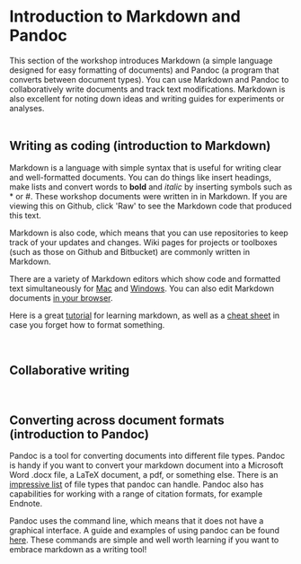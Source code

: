 # Introduction to Markdown and Pandoc #

This section of the workshop introduces Markdown (a simple  language designed for easy formatting of documents) and Pandoc (a program that converts between document types). You can use Markdown and Pandoc to collaboratively write documents and track text modifications. Markdown is also excellent for noting down ideas and writing guides for experiments or analyses.
<br/><br/>


## Writing as coding (introduction to Markdown) ##

Markdown is a language with simple syntax that is useful for writing clear and well-formatted documents. You can do things like insert headings, make lists and convert words to **bold** and *italic* by inserting symbols such as * or #. These workshop documents were written in in Markdown. If you are viewing this on Github, click 'Raw' to see the Markdown code that produced this text.

Markdown is also code, which means that you can use repositories to keep track of your updates and changes. Wiki pages for projects or toolboxes (such as those on Github and Bitbucket) are commonly written in Markdown.

There are a variety of Markdown editors which show code and formatted text simultaneously for [Mac](https://macdown.uranusjr.com/) and [Windows](http://markdownpad.com/). You can also edit Markdown documents [in your browser](https://stackedit.io/).

Here is a great [tutorial](www.markdowntutorial.com) for learning markdown, as well as a [cheat sheet](https://github.com/adam-p/markdown-here/wiki/Markdown-Cheatsheet) in case you forget how to format something.



<br/>

## Collaborative writing ##


<br/>


## Converting across document formats (introduction to Pandoc) ##

Pandoc is a tool for converting documents into different file types. Pandoc is handy if you want to convert your markdown document into a Microsoft Word .docx file, a LaTeX document, a pdf, or something else. There is an [impressive list](http://pandoc.org/index.html) of file types that pandoc can handle. Pandoc also has capabilities for working with a range of citation formats, for example Endnote.

Pandoc uses the command line, which means that it does not have a graphical interface. A guide and examples of using pandoc can be found [here](http://pandoc.org/getting-started.html). These commands are simple and well worth learning if you want to embrace markdown as a writing tool!